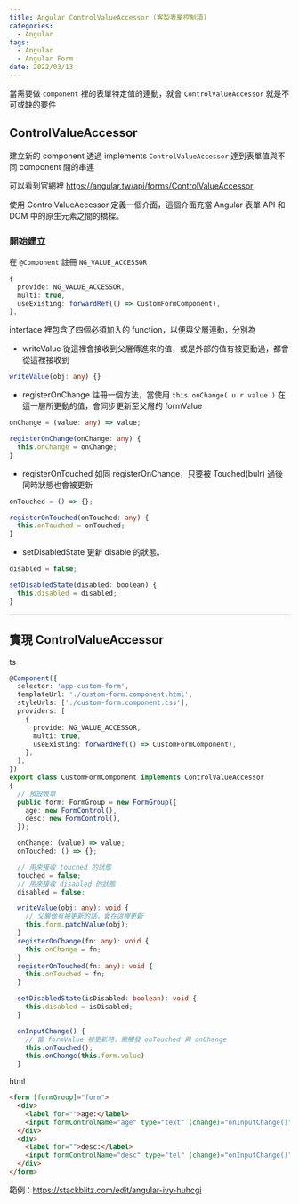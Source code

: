 ```yaml
---
title: Angular ControlValueAccessor (客製表單控制項)
categories:
  - Angular
tags:
  - Angular
  - Angular Form
date: 2022/03/13
---
```


當需要做 `component` 裡的表單特定值的連動，就會 `ControlValueAccessor` 就是不可或缺的要件

## ControlValueAccessor

建立新的 component 透過 implements `ControlValueAccessor` 達到表單值與不同 component 間的串連

可以看到官網裡 https://angular.tw/api/forms/ControlValueAccessor

使用 ControlValueAccessor 定義一個介面，這個介面充當 Angular 表單 API 和 DOM 中的原生元素之間的橋樑。

### 開始建立

在 `@Component` 註冊 `NG_VALUE_ACCESSOR`

```ts
{
  provide: NG_VALUE_ACCESSOR,
  multi: true,
  useExisting: forwardRef(() => CustomFormComponent),
},
```

interface 裡包含了四個必須加入的 function，以便與父層連動，分別為

- writeValue
  從這裡會接收到父層傳進來的值，或是外部的值有被更動過，都會從這裡接收到

```ts
writeValue(obj: any) {}
```

- registerOnChange
  註冊一個方法，當使用 `this.onChange( u r value )` 在這一層所更動的值，會同步更新至父層的 formValue

```ts
onChange = (value: any) => value;

registerOnChange(onChange: any) {
  this.onChange = onChange;
}
```

- registerOnTouched
  如同 registerOnChange，只要被 Touched(bulr) 過後 同時狀態也會被更新

```ts
onTouched = () => {};

registerOnTouched(onTouched: any) {
  this.onTouched = onTouched;
}
```

- setDisabledState
  更新 disable 的狀態。

```js
disabled = false;

setDisabledState(disabled: boolean) {
  this.disabled = disabled;
}
```

---

## 實現 ControlValueAccessor

ts

```ts
@Component({
  selector: 'app-custom-form',
  templateUrl: './custom-form.component.html',
  styleUrls: ['./custom-form.component.css'],
  providers: [
    {
      provide: NG_VALUE_ACCESSOR,
      multi: true,
      useExisting: forwardRef(() => CustomFormComponent),
    },
  ],
})
export class CustomFormComponent implements ControlValueAccessor
{
  // 預設表單
  public form: FormGroup = new FormGroup({
    age: new FormControl(),
    desc: new FormControl(),
  });

  onChange: (value) => value;
  onTouched: () => {};

  // 用來接收 touched 的狀態
  touched = false;
  // 用來接收 disabled 的狀態
  disabled = false;

  writeValue(obj: any): void {
    // 父層做有被更新的話，會在這裡更新
    this.form.patchValue(obj);
  }
  registerOnChange(fn: any): void {
    this.onChange = fn;
  }
  registerOnTouched(fn: any): void {
    this.onTouched = fn;
  }

  setDisabledState(isDisabled: boolean): void {
    this.disabled = isDisabled;
  }

  onInputChange() {
    // 當 formValue 被更新時，需觸發 onTouched 與 onChange
    this.onTouched();
    this.onChange(this.form.value)
  }
```

html

```html
<form [formGroup]="form">
  <div>
    <label for="">age:</label>
    <input formControlName="age" type="text" (change)="onInputChange()" />
  </div>
  <div>
    <label for="">desc:</label>
    <input formControlName="desc" type="tel" (change)="onInputChange()" />
  </div>
</form>
```

範例：https://stackblitz.com/edit/angular-ivy-huhcgi
